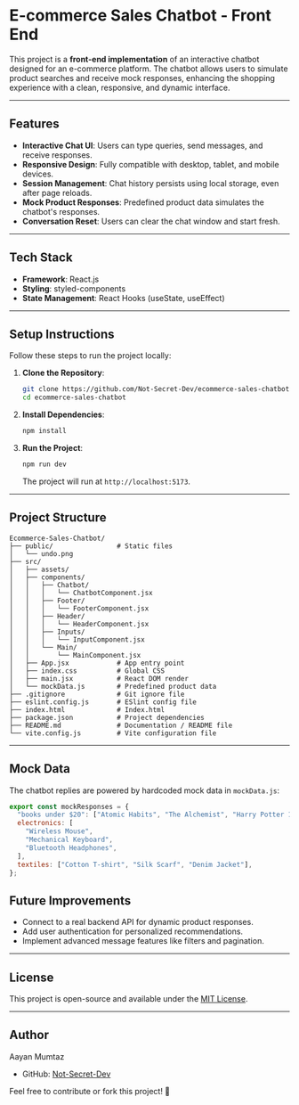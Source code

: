 # E-commerce Sales Chatbot - Front End

This project is a **front-end implementation** of an interactive chatbot designed for an e-commerce platform. The chatbot allows users to simulate product searches and receive mock responses, enhancing the shopping experience with a clean, responsive, and dynamic interface.

---

## Features

- **Interactive Chat UI**: Users can type queries, send messages, and receive responses.
- **Responsive Design**: Fully compatible with desktop, tablet, and mobile devices.
- **Session Management**: Chat history persists using local storage, even after page reloads.
- **Mock Product Responses**: Predefined product data simulates the chatbot's responses.
- **Conversation Reset**: Users can clear the chat window and start fresh.

---

## Tech Stack

- **Framework**: React.js
- **Styling**: styled-components
- **State Management**: React Hooks (useState, useEffect)

---

## Setup Instructions

Follow these steps to run the project locally:

1. **Clone the Repository**:

   ```bash
   git clone https://github.com/Not-Secret-Dev/ecommerce-sales-chatbot.git
   cd ecommerce-sales-chatbot
   ```

2. **Install Dependencies**:

   ```bash
   npm install
   ```

3. **Run the Project**:
   ```bash
   npm run dev
   ```
   The project will run at `http://localhost:5173`.

---

## Project Structure

```
Ecommerce-Sales-Chatbot/
├── public/                # Static files
│   └── undo.png
├── src/
│   ├── assets/
│   ├── components/
│   │   ├── Chatbot/
│   │   │   └── ChatbotComponent.jsx
│   │   ├── Footer/
│   │   │   └── FooterComponent.jsx
│   │   ├── Header/
│   │   │   └── HeaderComponent.jsx
│   │   ├── Inputs/
│   │   │   └── InputComponent.jsx
│   │   └── Main/
│   │       └── MainComponent.jsx
│   ├── App.jsx            # App entry point
│   ├── index.css          # Global CSS
│   ├── main.jsx           # React DOM render
│   └── mockData.js        # Predefined product data
├── .gitignore             # Git ignore file
├── eslint.config.js       # ESlint config file
├── index.html             # Index.html
├── package.json           # Project dependencies
├── README.md              # Documentation / README file
└── vite.config.js         # Vite configuration file
```

---

## Mock Data

The chatbot replies are powered by hardcoded mock data in `mockData.js`:

```javascript
export const mockResponses = {
  "books under $20": ["Atomic Habits", "The Alchemist", "Harry Potter 1"],
  electronics: [
    "Wireless Mouse",
    "Mechanical Keyboard",
    "Bluetooth Headphones",
  ],
  textiles: ["Cotton T-shirt", "Silk Scarf", "Denim Jacket"],
};
```

## Future Improvements

- Connect to a real backend API for dynamic product responses.
- Add user authentication for personalized recommendations.
- Implement advanced message features like filters and pagination.

---

## License

This project is open-source and available under the [MIT License](./LICENSE).

---

## Author

Aayan Mumtaz

- GitHub: [Not-Secret-Dev](https://github.com/Not-Secret-Dev)

Feel free to contribute or fork this project! 🚀
